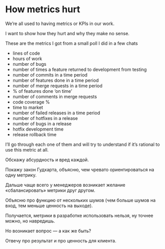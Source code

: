# How metrics hurt

We’re all used to having metrics or KPIs in our work.

I want to show how they hurt and why they make no sense.

These are the metrics I got from a small poll I did in a few chats
- lines of code
- hours of work
- number of bugs
- number of times a feature returned to development from testing
- number of commits in a time period
- number of features done in a time period
- number of merge requests in a time period
- % of features done ‘on time’
- number of comments in merge requests
- code coverage %
- time to market
- number of failed releases in a time period
- number of hotfixes in a release
- number of bugs in a release
- hotfix development time
- release rollback time

I’ll go through each one of them and will try to understand if it’s rational to use this metric at all.



Обскажу абсурдность и вред каждой.

Покажу закон Гудхарта, объясню, чем чревато ориентироваться на одну метрику.

Дальше чаще всего у менеджеров возникает желание «сбалансировать» метрики друг другом.

Объясню про функцию от нескольких шумов (чем больше шумов на вход, тем меньше ценность на выходе).

Получается, метрики в разработке использовать нельзя, ну точнее можно, но навредишь.

Но возникает вопрос — а как же быть?

Отвечу про результат и про ценность для клиента.
